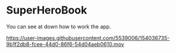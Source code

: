 # SuperHeroBook


You can see at down how to work the app. 


https://user-images.githubusercontent.com/5539006/154036735-9b1f2db8-fcee-44d0-86f6-54d04aeb0610.mov

